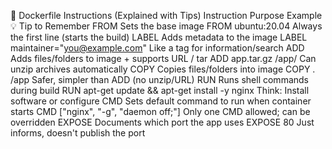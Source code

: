 🧱 Dockerfile Instructions (Explained with Tips)
    Instruction	Purpose	Example	💡 Tip to Remember
    FROM	Sets the base image	FROM ubuntu:20.04	Always the first line (starts the build)
    LABEL	Adds metadata to the image	LABEL maintainer="you@example.com"	Like a tag for information/search
    ADD	Adds files/folders to image + supports URL / tar	ADD app.tar.gz /app/	Can unzip archives automatically
    COPY	Copies files/folders into image	COPY . /app	Safer, simpler than ADD (no unzip/URL)
    RUN	Runs shell commands during build	RUN apt-get update && apt-get install -y nginx	Think: Install software or configure
    CMD	Sets default command to run when container starts	CMD ["nginx", "-g", "daemon off;"]	Only one CMD allowed; can be overridden
    EXPOSE	Documents which port the app uses	EXPOSE 80	Just informs, doesn't publish the port
    